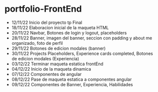 # portfolio-FrontEnd

- 12/11/22 Inicio del proyecto tp Final
- 18/11/22 Elaboracion inicial de la maqueta HTML
- 20/11/22 Navbar, Botones de login y logout, placeholders
- 28/11/22 Banner, imagen del banner, seccion con padding y about me organizado, foto de perfil
- 29/11/22 Botones de edicion modales (banner)
- 30/11/22 Projects Placeholders, Experience cards completed, Botones de edicion modales (Experiencia)
- 03/12/22 Terminar maqueta estatica frontEnd
- 04/12/22 Inicio de la maqueta dinamica
- 07/12/22 Componentes de angular
- 08/12/22 Pase de maqueta estatica a componentes angular
- 09/12/22 Componentes de Banner, Experiencia, Habilidades